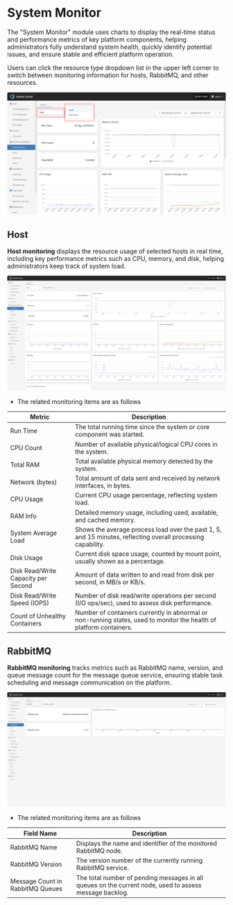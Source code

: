 # **System Monitor**

The "System Monitor" module uses charts to display the real-time status and performance metrics of key platform components, helping administrators fully understand system health, quickly identify potential issues, and ensure stable and efficient platform operation.

Users can click the resource type dropdown list in the upper left corner to switch between monitoring information for hosts, RabbitMQ, and other resources.

![](./images/systemmonitoring-1.png)

## **Host**

**Host monitoring** displays the resource usage of selected hosts in real time, including key performance metrics such as CPU, memory, and disk, helping administrators keep track of system load.

![](./images/systemmonitoring-host-1.png)

* The related monitoring items are as follows

| **Metric**      | **Description**                                 |
| --------------- | ---------------------------------------------- |
| Run Time        | The total running time since the system or core component was started. |
| CPU Count       | Number of available physical/logical CPU cores in the system. |
| Total RAM       | Total available physical memory detected by the system. |
| Network (bytes) | Total amount of data sent and received by network interfaces, in bytes. |
| CPU Usage       | Current CPU usage percentage, reflecting system load. |
| RAM Info        | Detailed memory usage, including used, available, and cached memory. |
| System Average Load | Shows the average process load over the past 1, 5, and 15 minutes, reflecting overall processing capability. |
| Disk Usage      | Current disk space usage, counted by mount point, usually shown as a percentage. |
| Disk Read/Write Capacity per Second | Amount of data written to and read from disk per second, in MB/s or KB/s. |
| Disk Read/Write Speed (IOPS) | Number of disk read/write operations per second (I/O ops/sec), used to assess disk performance. |
| Count of Unhealthy Containers | Number of containers currently in abnormal or non-running states, used to monitor the health of platform containers. |

## **RabbitMQ**

**RabbitMQ monitoring** tracks metrics such as RabbitMQ name, version, and queue message count for the message queue service, ensuring stable task scheduling and message communication on the platform.

![](./images/systemmonitoring-rabbitmq-1.png)

* The related monitoring items are as follows

| **Field Name**        | **Description**                           |
| --------------------- | ----------------------------------------- |
| RabbitMQ Name         | Displays the name and identifier of the monitored RabbitMQ node. |
| RabbitMQ Version      | The version number of the currently running RabbitMQ service. |
| Message Count in RabbitMQ Queues | The total number of pending messages in all queues on the current node, used to assess message backlog. |
